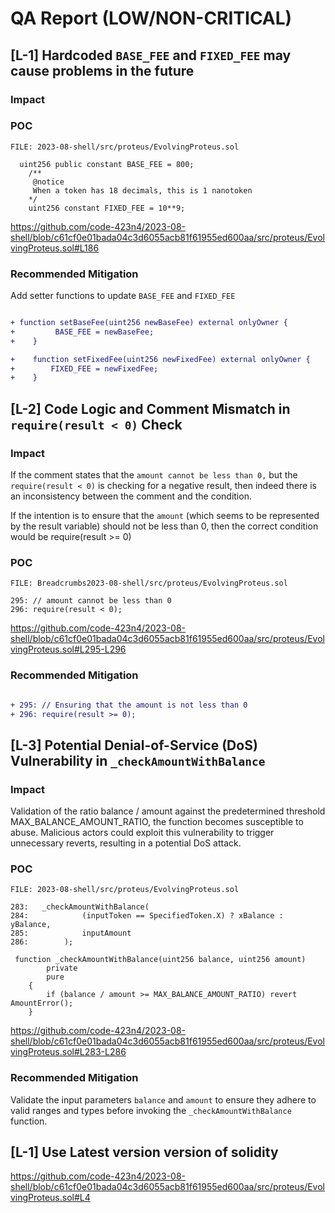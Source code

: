 # QA Report (LOW/NON-CRITICAL)

##

## [L-1] Hardcoded ``BASE_FEE`` and ``FIXED_FEE`` may cause problems in the future

### Impact


### POC
```solidity
FILE: 2023-08-shell/src/proteus/EvolvingProteus.sol

  uint256 public constant BASE_FEE = 800;
    /** 
     @notice 
     When a token has 18 decimals, this is 1 nanotoken
    */ 
    uint256 constant FIXED_FEE = 10**9;

```
https://github.com/code-423n4/2023-08-shell/blob/c61cf0e01bada04c3d6055acb81f61955ed600aa/src/proteus/EvolvingProteus.sol#L186

### Recommended Mitigation
 Add setter functions to update ``BASE_FEE`` and ``FIXED_FEE``

```diff

+ function setBaseFee(uint256 newBaseFee) external onlyOwner {
+         BASE_FEE = newBaseFee;
+    }

+    function setFixedFee(uint256 newFixedFee) external onlyOwner {
+        FIXED_FEE = newFixedFee;
+    }

```

##

## [L-2] Code Logic and Comment Mismatch in ``require(result < 0)`` Check

### Impact
If the comment states that the ``amount cannot be less than 0,`` but the ``require(result < 0)`` is checking for a negative result, then indeed there is an inconsistency between the comment and the condition.

If the intention is to ensure that the ``amount`` (which seems to be represented by the result variable) should not be less than 0, then the correct condition would be require(result >= 0)

### POC

```solidity
FILE: Breadcrumbs2023-08-shell/src/proteus/EvolvingProteus.sol

295: // amount cannot be less than 0
296: require(result < 0);

```
https://github.com/code-423n4/2023-08-shell/blob/c61cf0e01bada04c3d6055acb81f61955ed600aa/src/proteus/EvolvingProteus.sol#L295-L296

### Recommended Mitigation

```diff

+ 295: // Ensuring that the amount is not less than 0
+ 296: require(result >= 0);

```

##

## [L-3] Potential Denial-of-Service (DoS) Vulnerability in ``_checkAmountWithBalance``

### Impact
Validation of the ratio balance / amount against the predetermined threshold MAX_BALANCE_AMOUNT_RATIO, the function becomes susceptible to abuse. Malicious actors could exploit this vulnerability to trigger unnecessary reverts, resulting in a potential DoS attack.

### POC

```solidity
FILE: 2023-08-shell/src/proteus/EvolvingProteus.sol

283:   _checkAmountWithBalance(
284:            (inputToken == SpecifiedToken.X) ? xBalance : yBalance,
285:            inputAmount
286:        );

 function _checkAmountWithBalance(uint256 balance, uint256 amount)
        private
        pure
    {
        if (balance / amount >= MAX_BALANCE_AMOUNT_RATIO) revert AmountError();
    }

```
https://github.com/code-423n4/2023-08-shell/blob/c61cf0e01bada04c3d6055acb81f61955ed600aa/src/proteus/EvolvingProteus.sol#L283-L286

### Recommended Mitigation
Validate the input parameters ``balance`` and ``amount`` to ensure they adhere to valid ranges and types before invoking the ``_checkAmountWithBalance`` function.




## [L-1] Use Latest version version of solidity

https://github.com/code-423n4/2023-08-shell/blob/c61cf0e01bada04c3d6055acb81f61955ed600aa/src/proteus/EvolvingProteus.sol#L4